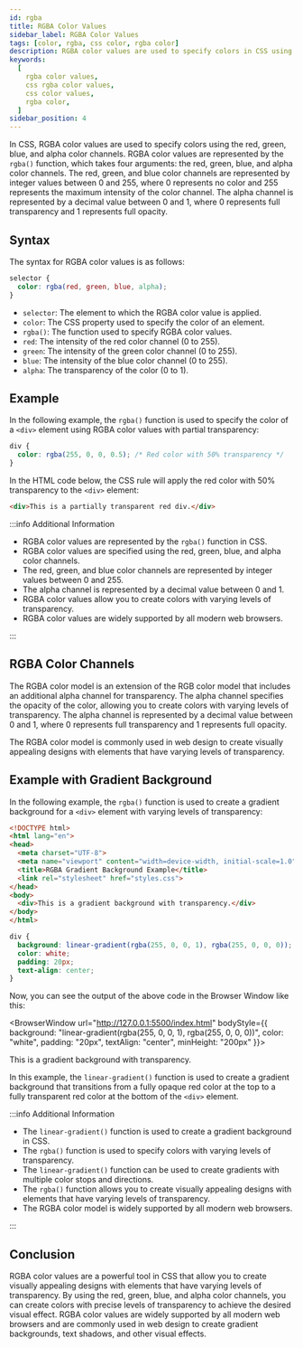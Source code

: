 ```yaml
---
id: rgba
title: RGBA Color Values
sidebar_label: RGBA Color Values
tags: [color, rgba, css color, rgba color]
description: RGBA color values are used to specify colors in CSS using the red, green, blue, and alpha color channels.
keywords:
  [
    rgba color values,
    css rgba color values,
    css color values,
    rgba color,
  ]
sidebar_position: 4
---
```


In CSS, RGBA color values are used to specify colors using the red, green, blue, and alpha color channels. RGBA color values are represented by the `rgba()` function, which takes four arguments: the red, green, blue, and alpha color channels. The red, green, and blue color channels are represented by integer values between 0 and 255, where 0 represents no color and 255 represents the maximum intensity of the color channel. The alpha channel is represented by a decimal value between 0 and 1, where 0 represents full transparency and 1 represents full opacity.

<AdsComponent />

## Syntax

The syntax for RGBA color values is as follows:

```css title="index.css"
selector {
  color: rgba(red, green, blue, alpha);
}
```

- `selector`: The element to which the RGBA color value is applied.
- `color`: The CSS property used to specify the color of an element.
- `rgba()`: The function used to specify RGBA color values.
- `red`: The intensity of the red color channel (0 to 255).
- `green`: The intensity of the green color channel (0 to 255).
- `blue`: The intensity of the blue color channel (0 to 255).
- `alpha`: The transparency of the color (0 to 1).

## Example

In the following example, the `rgba()` function is used to specify the color of a `<div>` element using RGBA color values with partial transparency:

```css title="index.css"
div {
  color: rgba(255, 0, 0, 0.5); /* Red color with 50% transparency */
}
```

In the HTML code below, the CSS rule will apply the red color with 50% transparency to the `<div>` element:

```html title="index.html"
<div>This is a partially transparent red div.</div>
```

:::info Additional Information

- RGBA color values are represented by the `rgba()` function in CSS.
- RGBA color values are specified using the red, green, blue, and alpha color channels.
- The red, green, and blue color channels are represented by integer values between 0 and 255.
- The alpha channel is represented by a decimal value between 0 and 1.
- RGBA color values allow you to create colors with varying levels of transparency.
- RGBA color values are widely supported by all modern web browsers.

:::

## RGBA Color Channels

The RGBA color model is an extension of the RGB color model that includes an additional alpha channel for transparency. The alpha channel specifies the opacity of the color, allowing you to create colors with varying levels of transparency. The alpha channel is represented by a decimal value between 0 and 1, where 0 represents full transparency and 1 represents full opacity.

The RGBA color model is commonly used in web design to create visually appealing designs with elements that have varying levels of transparency.

<AdsComponent />

## Example with Gradient Background

In the following example, the `rgba()` function is used to create a gradient background for a `<div>` element with varying levels of transparency:

<Tabs>
  <TabItem value="HTML" label="index.html">

```html title="index.html"
<!DOCTYPE html>
<html lang="en">
<head>
  <meta charset="UTF-8">
  <meta name="viewport" content="width=device-width, initial-scale=1.0">
  <title>RGBA Gradient Background Example</title>
  <link rel="stylesheet" href="styles.css">
</head>
<body>
  <div>This is a gradient background with transparency.</div>
</body>
</html>
```

</TabItem>
  <TabItem value="CSS" label="styles.css">

```css title="styles.css"
div {
  background: linear-gradient(rgba(255, 0, 0, 1), rgba(255, 0, 0, 0));
  color: white;
  padding: 20px;
  text-align: center;
}
```

</TabItem>
</Tabs>

Now, you can see the output of the above code in the Browser Window like this:

<BrowserWindow url="http://127.0.0.1:5500/index.html" bodyStyle={{ background: "linear-gradient(rgba(255, 0, 0, 1), rgba(255, 0, 0, 0))", color: "white", padding: "20px", textAlign: "center", minHeight: "200px" }}>
    <div>
      This is a gradient background with transparency.
    </div>
</BrowserWindow>

In this example, the `linear-gradient()` function is used to create a gradient background that transitions from a fully opaque red color at the top to a fully transparent red color at the bottom of the `<div>` element.

:::info Additional Information

- The `linear-gradient()` function is used to create a gradient background in CSS.
- The `rgba()` function is used to specify colors with varying levels of transparency.
- The `linear-gradient()` function can be used to create gradients with multiple color stops and directions.
- The `rgba()` function allows you to create visually appealing designs with elements that have varying levels of transparency.
- The RGBA color model is widely supported by all modern web browsers.

:::

## Conclusion

RGBA color values are a powerful tool in CSS that allow you to create visually appealing designs with elements that have varying levels of transparency. By using the red, green, blue, and alpha color channels, you can create colors with precise levels of transparency to achieve the desired visual effect. RGBA color values are widely supported by all modern web browsers and are commonly used in web design to create gradient backgrounds, text shadows, and other visual effects.